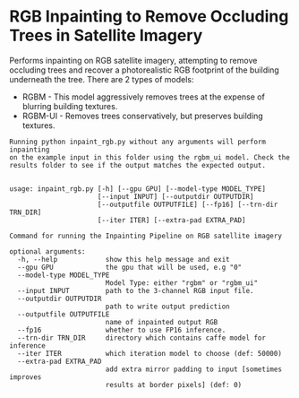 # RGB Inpainting to Remove Occluding Trees in Satellite Imagery

Performs inpainting on RGB satellite imagery, attempting to remove occluding
trees and recover a photorealistic RGB footprint of the building underneath
the tree. There are 2 types of models:
* RGBM - This model aggressively removes trees at the expense of blurring
building textures.
* RGBM-UI - Removes trees conservatively, but preserves building textures.

```
Running python inpaint_rgb.py without any arguments will perform inpainting
on the example input in this folder using the rgbm_ui model. Check the 
results folder to see if the output matches the expected output.


usage: inpaint_rgb.py [-h] [--gpu GPU] [--model-type MODEL_TYPE]
                      [--input INPUT] [--outputdir OUTPUTDIR]
                      [--outputfile OUTPUTFILE] [--fp16] [--trn-dir TRN_DIR]
                      [--iter ITER] [--extra-pad EXTRA_PAD]

Command for running the Inpainting Pipeline on RGB satellite imagery

optional arguments:
  -h, --help            show this help message and exit
  --gpu GPU             the gpu that will be used, e.g "0"
  --model-type MODEL_TYPE
                        Model Type: either "rgbm" or "rgbm_ui"
  --input INPUT         path to the 3-channel RGB input file.
  --outputdir OUTPUTDIR
                        path to write output prediction
  --outputfile OUTPUTFILE
                        name of inpainted output RGB
  --fp16                whether to use FP16 inference.
  --trn-dir TRN_DIR     directory which contains caffe model for inference
  --iter ITER           which iteration model to choose (def: 50000)
  --extra-pad EXTRA_PAD
                        add extra mirror padding to input [sometimes improves
                        results at border pixels] (def: 0)

```

